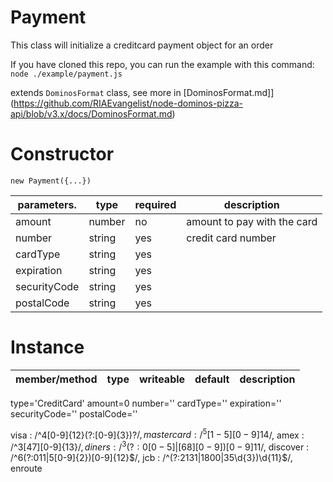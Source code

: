 Payment
====
This class will initialize a creditcard payment object for an order

If you have cloned this repo, you can run the example with this command:
`node ./example/payment.js`

extends `DominosFormat` class, see more in [DominosFormat.md]](https://github.com/RIAEvangelist/node-dominos-pizza-api/blob/v3.x/docs/DominosFormat.md)

Constructor
====

`new Payment({...})`

|parameters.|type       |required|description|
|--------   |------     |--------|-------|
|amount     |number     |no      |amount to pay with the card|
|number     |string     |yes     |credit card number|
|cardType   |string     |yes     ||
|expiration |string     |yes     ||
|securityCode|string    |yes     ||
|postalCode |string     |yes     ||

Instance
====

|member/method|type  |writeable|default|description|
|-------------|------|---    |---      |-------    |




type='CreditCard'
    amount=0
    number=''
    cardType=''
    expiration=''
    securityCode=''
    postalCode=''



 visa        : /^4[0-9]{12}(?:[0-9]{3})?$/,
            mastercard  : /^5[1-5][0-9]{14}$/,
            amex        : /^3[47][0-9]{13}$/,
            diners      : /^3(?:0[0-5]|[68][0-9])[0-9]{11}$/,
            discover    : /^6(?:011|5[0-9]{2})[0-9]{12}$/,
            jcb         : /^(?:2131|1800|35\d{3})\d{11}$/,
            enroute  